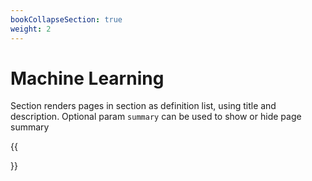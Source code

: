 ```yaml
---
bookCollapseSection: true
weight: 2
---
```


# Machine Learning

Section renders pages in section as definition list, using title and description. Optional param `summary` can be used to show or hide page summary


{{<section summary >}}

